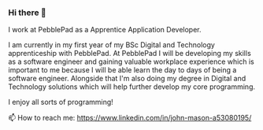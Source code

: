 ### Hi there 👋
I work at PebblePad as a Apprentice Application Developer.

I am currently in my first year of my BSc Digital and Technology apprenticeship with PebblePad. At PebblePad I will be developing my skills as a software engineer and gaining valuable workplace experience which is important to me because I will be able learn the day to days of being a software engineer. Alongside that I'm also doing my degree in Digital and Technology solutions which will help further develop my core programming. 

I enjoy all sorts of programming!

📫 How to reach me: https://www.linkedin.com/in/john-mason-a53080195/
